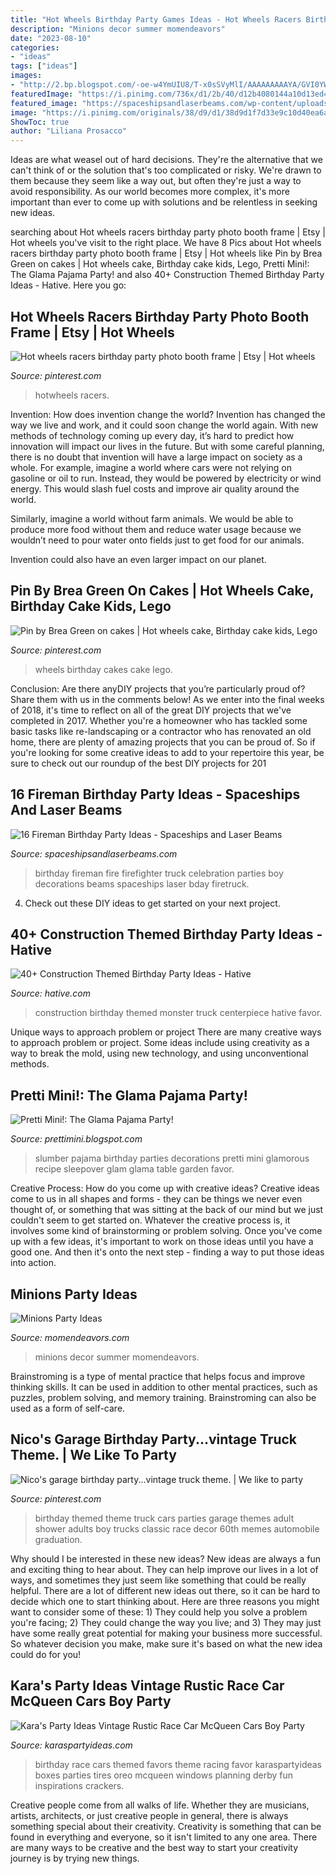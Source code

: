 ```yaml
---
title: "Hot Wheels Birthday Party Games Ideas - Hot Wheels Racers Birthday Party Photo Booth Frame"
description: "Minions decor summer momendeavors"
date: "2023-08-10"
categories:
- "ideas"
tags: ["ideas"]
images:
- "http://2.bp.blogspot.com/-oe-w4YmUIU8/T-x0sSVyMlI/AAAAAAAAAYA/GVI0YWF0bP8/s1600/P6220754.jpg"
featuredImage: "https://i.pinimg.com/736x/d1/2b/40/d12b4080144a10d13ed4c99f13b6af18.jpg"
featured_image: "https://spaceshipsandlaserbeams.com/wp-content/uploads/2015/09/fireman-party-ideas-fire-truck-birthday.jpg"
image: "https://i.pinimg.com/originals/38/d9/d1/38d9d1f7d33e9c10d40ea6aa6e3cbc05.jpg"
ShowToc: true
author: "Liliana Prosacco"
---
```



Ideas are what weasel out of hard decisions. They're the alternative that we can't think of or the solution that's too complicated or risky. We're drawn to them because they seem like a way out, but often they're just a way to avoid responsibility. As our world becomes more complex, it's more important than ever to come up with solutions and be relentless in seeking new ideas.

	

		
searching about Hot wheels racers birthday party photo booth frame | Etsy | Hot wheels you've visit to the right place. We have 8 Pics about Hot wheels racers birthday party photo booth frame | Etsy | Hot wheels like Pin by Brea Green on cakes | Hot wheels cake, Birthday cake kids, Lego, Pretti Mini!: The Glama Pajama Party! and also 40+ Construction Themed Birthday Party Ideas - Hative. Here you go:
		
    
## Hot Wheels Racers Birthday Party Photo Booth Frame | Etsy | Hot Wheels

<img loading=lazy src="https://i.pinimg.com/736x/d1/2b/40/d12b4080144a10d13ed4c99f13b6af18.jpg" onerror="this.onerror=null;this.src='https://tse4.mm.bing.net/th?id=OIP.v5AExDR5575uudy7oSjNvwHaFK&amp;pid=15.1';" alt="Hot wheels racers birthday party photo booth frame | Etsy | Hot wheels">

_Source: pinterest.com_

>hotwheels racers. 

	

Invention: How does invention change the world?
Invention has changed the way we live and work, and it could soon change the world again. With new methods of technology coming up every day, it’s hard to predict how innovation will impact our lives in the future. But with some careful planning, there is no doubt that invention will have a large impact on society as a whole. 
For example, imagine a world where cars were not relying on gasoline or oil to run. Instead, they would be powered by electricity or wind energy. This would slash fuel costs and improve air quality around the world. 

Similarly, imagine a world without farm animals. We would be able to produce more food without them and reduce water usage because we wouldn’t need to pour water onto fields just to get food for our animals. 

 Invention could also have an even larger impact on our planet.

    
## Pin By Brea Green On Cakes | Hot Wheels Cake, Birthday Cake Kids, Lego

<img loading=lazy src="https://i.pinimg.com/originals/38/d9/d1/38d9d1f7d33e9c10d40ea6aa6e3cbc05.jpg" onerror="this.onerror=null;this.src='https://tse3.mm.bing.net/th?id=OIP.Ec-yCgpluwOdk5pP48M5NgHaJ4&amp;pid=15.1';" alt="Pin by Brea Green on cakes | Hot wheels cake, Birthday cake kids, Lego">

_Source: pinterest.com_

>wheels birthday cakes cake lego. 

	

Conclusion: Are there anyDIY projects that you’re particularly proud of? Share them with us in the comments below!
As we enter into the final weeks of 2018, it's time to reflect on all of the great DIY projects that we've completed in 2017. Whether you're a homeowner who has tackled some basic tasks like re-landscaping or a contractor who has renovated an old home, there are plenty of amazing projects that you can be proud of. So if you're looking for some creative ideas to add to your repertoire this year, be sure to check out our roundup of the best DIY projects for 201
    
## 16 Fireman Birthday Party Ideas - Spaceships And Laser Beams

<img loading=lazy src="https://spaceshipsandlaserbeams.com/wp-content/uploads/2015/09/fireman-party-ideas-fire-truck-birthday.jpg" onerror="this.onerror=null;this.src='https://tse4.mm.bing.net/th?id=OIP.JRV2pFkagwXNYhblCeEm8QHaLH&amp;pid=15.1';" alt="16 Fireman Birthday Party Ideas - Spaceships and Laser Beams">

_Source: spaceshipsandlaserbeams.com_

>birthday fireman fire firefighter truck celebration parties boy decorations beams spaceships laser bday firetruck. 

	

4. Check out these DIY ideas to get started on your next project.

    
## 40+ Construction Themed Birthday Party Ideas - Hative

<img loading=lazy src="https://hative.com/wp-content/uploads/2015/06/construction-birthday-party/14-construction-themed-birthday-party.jpg" onerror="this.onerror=null;this.src='https://tse2.mm.bing.net/th?id=OIP.LcTC_YhSYbqop-hN0NDcOQHaLK&amp;pid=15.1';" alt="40+ Construction Themed Birthday Party Ideas - Hative">

_Source: hative.com_

>construction birthday themed monster truck centerpiece hative favor. 

	

Unique ways to approach problem or project
There are many creative ways to approach problem or project. Some ideas include using creativity as a way to break the mold, using new technology, and using unconventional methods.

    
## Pretti Mini!: The Glama Pajama Party!

<img loading=lazy src="http://2.bp.blogspot.com/-oe-w4YmUIU8/T-x0sSVyMlI/AAAAAAAAAYA/GVI0YWF0bP8/s1600/P6220754.jpg" onerror="this.onerror=null;this.src='https://tse1.mm.bing.net/th?id=OIP.JwjoxHn19DZGo6CBeoA3iQHaJ4&amp;pid=15.1';" alt="Pretti Mini!: The Glama Pajama Party!">

_Source: prettimini.blogspot.com_

>slumber pajama birthday parties decorations pretti mini glamorous recipe sleepover glam glama table garden favor. 

	

Creative Process: How do you come up with creative ideas?
Creative ideas come to us in all shapes and forms - they can be things we never even thought of, or something that was sitting at the back of our mind but we just couldn't seem to get started on.
Whatever the creative process is, it involves some kind of brainstorming or problem solving. Once you've come up with a few ideas, it's important to work on those ideas until you have a good one. And then it's onto the next step - finding a way to put those ideas into action.

    
## Minions Party Ideas

<img loading=lazy src="http://www.momendeavors.com/wp-content/uploads/2015/07/Minions-Party-624x1024.jpg" onerror="this.onerror=null;this.src='https://tse2.mm.bing.net/th?id=OIP.e0-HRcn7C3iJMmFyPRO_zgHaMJ&amp;pid=15.1';" alt="Minions Party Ideas">

_Source: momendeavors.com_

>minions decor summer momendeavors. 

	

Brainstroming is a type of mental practice that helps focus and improve thinking skills. It can be used in addition to other mental practices, such as puzzles, problem solving, and memory training. Brainstroming can also be used as a form of self-care.

    
## Nico&#039;s Garage Birthday Party...vintage Truck Theme. | We Like To Party

<img loading=lazy src="https://i.pinimg.com/736x/94/21/cd/9421cda6015015460ee28752cb4abade--th-birthday-themed-birthday-parties.jpg?b=t" onerror="this.onerror=null;this.src='https://tse2.mm.bing.net/th?id=OIP.bWNHX4uwddSGE8CBFp4FPQHaJ4&amp;pid=15.1';" alt="Nico&#039;s garage birthday party...vintage truck theme. | We like to party">

_Source: pinterest.com_

>birthday themed theme truck cars parties garage themes adult shower adults boy trucks classic race decor 60th memes automobile graduation. 

	

Why should I be interested in these new ideas?
New ideas are always a fun and exciting thing to hear about. They can help improve our lives in a lot of ways, and sometimes they just seem like something that could be really helpful. There are a lot of different new ideas out there, so it can be hard to decide which one to start thinking about. Here are three reasons you might want to consider some of these: 1) They could help you solve a problem you're facing; 2) They could change the way you live; and 3) They may just have some really great potential for making your business more successful. So whatever decision you make, make sure it's based on what the new idea could do for you!

    
## Kara&#039;s Party Ideas Vintage Rustic Race Car McQueen Cars Boy Party

<img loading=lazy src="https://www.karaspartyideas.com/wp-content/uploads/2013/02/59750_501701219871508_601768388_n_600x820.png" onerror="this.onerror=null;this.src='https://tse1.mm.bing.net/th?id=OIP.xStkzQXn9pwvSwM355SQlQHaKH&amp;pid=15.1';" alt="Kara&#039;s Party Ideas Vintage Rustic Race Car McQueen Cars Boy Party">

_Source: karaspartyideas.com_

>birthday race cars themed favors theme racing favor karaspartyideas boxes parties tires oreo mcqueen windows planning derby fun inspirations crackers. 

	

Creative people come from all walks of life. Whether they are musicians, artists, architects, or just creative people in general, there is always something special about their creativity. Creativity is something that can be found in everything and everyone, so it isn't limited to any one area. There are many ways to be creative and the best way to start your creativity journey is by trying new things.

